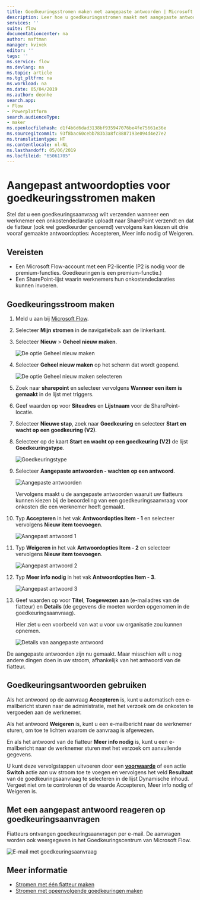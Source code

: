 ```yaml
---
title: Goedkeuringsstromen maken met aangepaste antwoorden | Microsoft Docs
description: Leer hoe u goedkeuringsstromen maakt met aangepaste antwoorden.
services: ''
suite: flow
documentationcenter: na
author: msftman
manager: kvivek
editor: ''
tags: ''
ms.service: flow
ms.devlang: na
ms.topic: article
ms.tgt_pltfrm: na
ms.workload: na
ms.date: 05/04/2019
ms.author: deonhe
search.app:
- Flow
- Powerplatform
search.audienceType:
- maker
ms.openlocfilehash: d1f4b6d6dad3138bf935947076be4fe75661e36e
ms.sourcegitcommit: 93f8bac60cebb783b3a8fc8887193e094d4e27e2
ms.translationtype: HT
ms.contentlocale: nl-NL
ms.lasthandoff: 05/06/2019
ms.locfileid: "65061705"
---
```

# <a name="create-custom-response-options-for-approval-flows"></a>Aangepast antwoordopties voor goedkeuringsstromen maken

Stel dat u een goedkeuringsaanvraag wilt verzenden wanneer een werknemer een onkostendeclaratie uploadt naar SharePoint verzendt en dat de fiatteur (ook wel goedkeurder genoemd) vervolgens kan kiezen uit drie vooraf gemaakte antwoordopties: Accepteren, Meer info nodig of Weigeren.


## <a name="prerequisites"></a>Vereisten

- Een Microsoft Flow-account met een P2-licentie (P2 is nodig voor de premium-functies. Goedkeuringen is een premium-functie.)
- Een SharePoint-lijst waarin werknemers hun onkostendeclaraties kunnen invoeren.

## <a name="create-approval-flow"></a>Goedkeuringsstroom maken
1. Meld u aan bij [Microsoft Flow](https://flow.microsoft.com).
1. Selecteer **Mijn stromen** in de navigatiebalk aan de linkerkant.
1. Selecteer **Nieuw** > **Geheel nieuw maken**.

    ![De optie Geheel nieuw maken](media/create-approval-response-options/create-approval-response-options.png)

1. Selecteer **Geheel nieuw maken** op het scherm dat wordt geopend. 

    ![De optie Geheel nieuw maken selecteren](media/create-approval-response-options/create-from-blank.png)

1. Zoek naar **sharepoint** en selecteer vervolgens **Wanneer een item is gemaakt** in de lijst met triggers. 

1. Geef waarden op voor **Siteadres** en **Lijstnaam** voor de SharePoint-locatie. 

1. Selecteer **Nieuwe stap**, zoek naar **Goedkeuring** en selecteer **Start en wacht op een goedkeuring (V2)**.

1. Selecteer op de kaart **Start en wacht op een goedkeuring (V2)** de lijst **Goedkeuringstype**.

    ![Goedkeuringstype](media/create-approval-response-options/select-approval-type.png)

1. Selecteer **Aangepaste antwoorden - wachten op een antwoord**.

    ![Aangepaste antwoorden](media/create-approval-response-options/select-custom-responses.png)

    Vervolgens maakt u de aangepaste antwoorden waaruit uw fiatteurs kunnen kiezen bij de beoordeling van een goedkeuringsaanvraag voor onkosten die een werknemer heeft gemaakt.


1. Typ **Accepteren** in het vak **Antwoordopties Item - 1** en selecteer vervolgens **Nieuw item toevoegen**. 

    ![Aangepast antwoord 1](media/create-approval-response-options/enter-response-1.png)

1. Typ **Weigeren** in het vak **Antwoordopties Item - 2** en selecteer vervolgens **Nieuw item toevoegen**.

    ![Aangepast antwoord 2](media/create-approval-response-options/enter-response-2.png)

1. Typ **Meer info nodig** in het vak **Antwoordopties Item - 3**.

    ![Aangepast antwoord 3](media/create-approval-response-options/enter-response-3.png)   
    

1. Geef waarden op voor **Titel**, **Toegewezen aan** (e-mailadres van de fiatteur) en **Details** (de gegevens die moeten worden opgenomen in de goedkeuringsaanvraag).

    Hier ziet u een voorbeeld van wat u voor uw organisatie zou kunnen opnemen.

    ![Details van aangepaste antwoord](media/create-approval-response-options/enter-title-assigned-to-details.png)


De aangepaste antwoorden zijn nu gemaakt. Maar misschien wilt u nog andere dingen doen in uw stroom, afhankelijk van het antwoord van de fiatteur.


## <a name="use-approval-responses"></a>Goedkeuringsantwoorden gebruiken 

Als het antwoord op de aanvraag **Accepteren** is, kunt u automatisch een e-mailbericht sturen naar de administratie, met het verzoek om de onkosten te vergoeden aan de werknemer. 

Als het antwoord **Weigeren** is, kunt u een e-mailbericht naar de werknemer sturen, om toe te lichten waarom de aanvraag is afgewezen.

En als het antwoord van de fiatteur **Meer info nodig** is, kunt u een e-mailbericht naar de werknemer sturen met het verzoek om aanvullende gegevens.

U kunt deze vervolgstappen uitvoeren door een [**voorwaarde**](add-condition.md) of een actie **Switch** actie aan uw stroom toe te voegen en vervolgens het veld **Resultaat** van de goedkeuringsaanvraag te selecteren in de lijst Dynamische inhoud. Vergeet niet om te controleren of de waarde Accepteren, Meer info nodig of Weigeren is.

## <a name="respond-to-approval-requests-with-a-custom-response"></a>Met een aangepast antwoord reageren op goedkeuringsaanvragen

Fiatteurs ontvangen goedkeuringsaanvragen per e-mail. De aanvragen worden ook weergegeven in het Goedkeuringscentrum van Microsoft Flow. 

![E-mail met goedkeuringsaanvraag](media/create-approval-response-options/approval-request-email.png)

## <a name="learn-more"></a>Meer informatie
- [Stromen met één fiatteur maken](modern-approvals.md)
- [Stromen met opeenvolgende goedkeuringen maken](sequential-modern-approvals.md)
